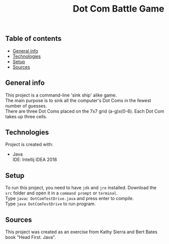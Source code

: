 <h1 align="right">Dot Com Battle Game</h1><br>

## Table of contents
* [General info](#general-info)
* [Technologies](#technologies)
* [Setup](#setup)
* [Sources](#sources)

## General info
This project is a command-line 'sink ship' alike game.  
The main purpose is to sink all the computer's Dot Coms in the fewest number of guesses.  
There are three Dot Coms placed on the 7x7 grid (a-g)x(0-6). Each Dot Com takes up three cells.

## Technologies
Project is created with:
* Java  
IDE: Intellij IDEA 2018

## Setup
To run this project, you need to have `jdk` and `jre` installed.
Download the `src` folder and open it in a `command prompt` or `terminal`.  
Type `javac DotComTestDrive.java` and press enter to compile.  
Type `java DotComTestDrive` to run program.

## Sources
This project was created as an exercise from Kathy Sierra and Bert Bates book "Head First. Java".
